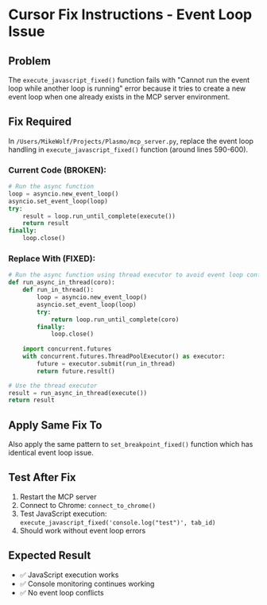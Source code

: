 # Cursor Fix Instructions - Event Loop Issue

## Problem
The `execute_javascript_fixed()` function fails with "Cannot run the event loop while another loop is running" error because it tries to create a new event loop when one already exists in the MCP server environment.

## Fix Required
In `/Users/MikeWolf/Projects/Plasmo/mcp_server.py`, replace the event loop handling in `execute_javascript_fixed()` function (around lines 590-600).

### Current Code (BROKEN):
```python
# Run the async function
loop = asyncio.new_event_loop()
asyncio.set_event_loop(loop)
try:
    result = loop.run_until_complete(execute())
    return result
finally:
    loop.close()
```

### Replace With (FIXED):
```python
# Run the async function using thread executor to avoid event loop conflicts
def run_async_in_thread(coro):
    def run_in_thread():
        loop = asyncio.new_event_loop()
        asyncio.set_event_loop(loop)
        try:
            return loop.run_until_complete(coro)
        finally:
            loop.close()
    
    import concurrent.futures
    with concurrent.futures.ThreadPoolExecutor() as executor:
        future = executor.submit(run_in_thread)
        return future.result()

# Use the thread executor
result = run_async_in_thread(execute())
return result
```

## Apply Same Fix To
Also apply the same pattern to `set_breakpoint_fixed()` function which has identical event loop issue.

## Test After Fix
1. Restart the MCP server
2. Connect to Chrome: `connect_to_chrome()`
3. Test JavaScript execution: `execute_javascript_fixed('console.log("test")', tab_id)`
4. Should work without event loop errors

## Expected Result
- ✅ JavaScript execution works
- ✅ Console monitoring continues working  
- ✅ No event loop conflicts
